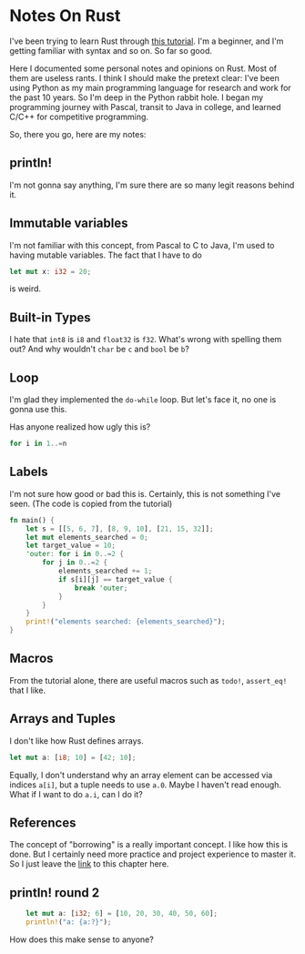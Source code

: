 # Notes On Rust

I've been trying to learn Rust through [this tutorial](https://google.github.io/comprehensive-rust/).
I'm a beginner, and I'm getting familiar with syntax and so on. So far so good.

Here I documented some personal notes and opinions on Rust. Most of them are useless rants.
I think I should make the pretext clear: I've been using Python as my main programming language
for research and work for the past 10 years. So I'm deep in the Python rabbit hole.
I began my programming journey with Pascal, transit to Java in college, and learned C/C++ for
competitive programming.

So, there you go, here are my notes:

## println!

I'm not gonna say anything, I'm sure there are so many legit reasons behind it.

## Immutable variables

I'm not familiar with this concept, from Pascal to C to Java, I'm used to having mutable variables.
The fact that I have to do
```rust
let mut x: i32 = 20;
```
is weird.

## Built-in Types

I hate that `int8` is `i8` and `float32` is `f32`. What's wrong with spelling them out?
And why wouldn't `char` be `c` and `bool` be `b`?

## Loop

I'm glad they implemented the `do-while` loop. But let's face it, no one is gonna use this.

Has anyone realized how ugly this is?
```rust
for i in 1..=n
```

## Labels

I'm not sure how good or bad this is. Certainly, this is not something I've seen. (The code is copied from the tutorial)
```rust
fn main() {
    let s = [[5, 6, 7], [8, 9, 10], [21, 15, 32]];
    let mut elements_searched = 0;
    let target_value = 10;
    'outer: for i in 0..=2 {
        for j in 0..=2 {
            elements_searched += 1;
            if s[i][j] == target_value {
                break 'outer;
            }
        }
    }
    print!("elements searched: {elements_searched}");
}
```

## Macros

From the tutorial alone, there are useful macros such as `todo!`, `assert_eq!` that I like.

## Arrays and Tuples

I don't like how Rust defines arrays.

```rust
let mut a: [i8; 10] = [42; 10];
```

Equally, I don't understand why an array element can be accessed via indices `a[i]`, but
a tuple needs to use `a.0`. Maybe I haven't read enough. What if I want to do `a.i`, can I do it?

## References

The concept of "borrowing" is a really important concept. I like how this is done.
But I certainly need more practice and project experience to master it.
So I just leave the [link](https://google.github.io/comprehensive-rust/references.html) to this
chapter here.

## println! round 2

```rust
    let mut a: [i32; 6] = [10, 20, 30, 40, 50, 60];
    println!("a: {a:?}");
```
How does this make sense to anyone?

